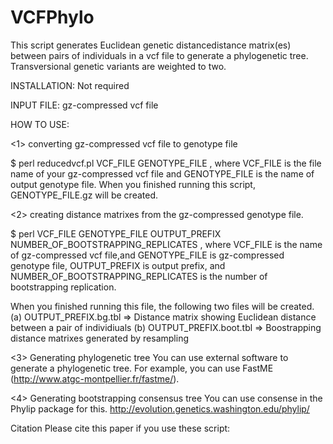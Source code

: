 # VCFPhylo
This script generates Euclidean genetic distancedistance matrix(es) between pairs of individuals in a vcf file to generate a phylogenetic tree. Transversional genetic variants are weighted to two.

INSTALLATION:
Not required

INPUT FILE:
gz-compressed vcf file

HOW TO USE:

<1> converting gz-compressed vcf file to genotype file

$ perl reducedvcf.pl VCF_FILE GENOTYPE_FILE
, where VCF_FILE is the file name of your gz-compressed vcf file and GENOTYPE_FILE is the name of output genotype file. When you finished running this script, GENOTYPE_FILE.gz will be created.

<2> creating distance matrixes from the gz-compressed genotype file.

$ perl VCF_FILE GENOTYPE_FILE OUTPUT_PREFIX NUMBER_OF_BOOTSTRAPPING_REPLICATES
, where VCF_FILE is the name of gz-compressed vcf file,and GENOTYPE_FILE is gz-compressed genotype file, OUTPUT_PREFIX is  output prefix, and NUMBER_OF_BOOTSTRAPPING_REPLICATES is the number of bootstrapping replication.

When you finished running this file, the following two files will be created.
  (a) OUTPUT_PREFIX.bg.tbl
    => Distance matrix showing Euclidean distance between a pair of individiuals
  (b) OUTPUT_PREFIX.boot.tbl
    => Boostrapping distance matrixes generated by resampling
   
<3> Generating phylogenetic tree
You can use external software to generate a phylogenetic tree. For example, you can use FastME (http://www.atgc-montpellier.fr/fastme/).

<4> Generating bootstrapping consensus tree
You can use consense in the Phylip package for this.
http://evolution.genetics.washington.edu/phylip/

Citation
Please cite this paper if you use these script:
